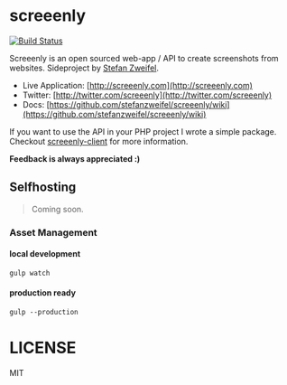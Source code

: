 # screeenly

[![Build Status](https://travis-ci.org/stefanzweifel/screeenly.svg?branch=master)](https://travis-ci.org/stefanzweifel/screeenly)

Screeenly is an open sourced web-app / API to create screenshots from websites.
Sideproject by [Stefan Zweifel](http://stefanzweifel.io).

- Live Application: [http://screeenly.com](http://screeenly.com)
- Twitter: [http://twitter.com/screeenly](http://twitter.com/screeenly)
- Docs: [https://github.com/stefanzweifel/screeenly/wiki](https://github.com/stefanzweifel/screeenly/wiki)

If you want to use the API in your PHP project I wrote a simple package. Checkout [screeenly-client](https://github.com/stefanzweifel/ScreeenlyClient) for more information.

**Feedback is always appreciated :)**

## Selfhosting

> Coming soon.

### Asset Management

#### local development

`gulp watch`

#### production ready

`gulp --production`

# LICENSE

MIT
